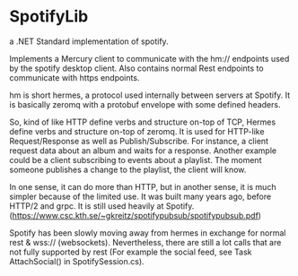 # SpotifyLib

a .NET Standard implementation of spotify.

Implements a Mercury client to communicate with the hm:// endpoints used by the spotify desktop client.
Also contains normal Rest endpoints to communicate with https endpoints.

hm is short hermes, a protocol used internally between servers at Spotify. It is basically zeromq with a protobuf envelope with some defined headers.

So, kind of like HTTP define verbs and structure on-top of TCP, Hermes define verbs and structure on-top of zeromq. It is used for HTTP-like Request/Response as well as Publish/Subscribe. For instance, a client request data about an album and waits for a response. Another example could be a client subscribing to events about a playlist. The moment someone publishes a change to the playlist, the client will know.

In one sense, it can do more than HTTP, but in another sense, it is much simpler because of the limited use. It was built many years ago, before HTTP/2 and grpc. It is still used heavily at Spotify.
(https://www.csc.kth.se/~gkreitz/spotifypubsub/spotifypubsub.pdf)


Spotify has been slowly moving away from hermes in exchange for normal rest & wss:// (websockets). 
Nevertheless, there are still a lot calls that are not fully supported by rest (For example the social feed, see  Task AttachSocial() in SpotifySession.cs).
